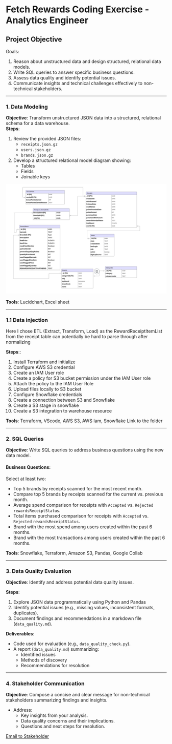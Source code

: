 
# Fetch Rewards Coding Exercise - Analytics Engineer


## **Project Objective**
Goals: 
1. Reason about unstructured data and design structured, relational data models.
2. Write SQL queries to answer specific business questions.
3. Assess data quality and identify potential issues.
4. Communicate insights and technical challenges effectively to non-technical stakeholders.
---

### **1. Data Modeling**
**Objective**: Transform unstructured JSON data into a structured, relational schema for a data warehouse.  
**Steps**:
1. Review the provided JSON files:
   - `receipts.json.gz`
   - `users.json.gz`
   - `brands.json.gz`
2. Develop a structured relational model diagram showing:
   - Tables
   - Fields
   - Joinable keys

![Data Schema](https://github.com/Alexny1992/fetch_analytics_engineer/blob/main/01_Data_modeling/data_schema.jpg)


**Tools**: Lucidchart, Excel sheet

---

### **1.1 Data injection** 
Here I chose ETL (Extract, Transform, Load) as the RewardReceiptItemList from the receipt table can potentially be hard to parse through after normalizing

**Steps**::
1. Install Terraform and initialize 
2. Configure AWS S3 credential
3. Create an IAM User role 
4. Create a policy for S3 bucket permission under the IAM User role
5. Attach the policy to the IAM User Role
6. Upload files locally to S3 bucket
7. Configure Snowflake credentials
8. Create a connection between S3 and Snowflake
9. Create a S3 stage in snowflake
10. Create a S3 integration to warehouse resource

**Tools**: Terraform, VScode, AWS S3, AWS Iam, Snowflake
Link to the folder

---

### **2. SQL Queries**
**Objective**: Write SQL queries to address business questions using the new data model.  

#### **Business Questions**:
Select at least two:
- Top 5 brands by receipts scanned for the most recent month.
- Compare top 5 brands by receipts scanned for the current vs. previous month.
- Average spend comparison for receipts with `Accepted` vs. `Rejected` `rewardsReceiptStatus`.
- Total items purchased comparison for receipts with `Accepted` vs. `Rejected` `rewardsReceiptStatus`.
- Brand with the most spend among users created within the past 6 months.
- Brand with the most transactions among users created within the past 6 months.

**Tools**: Snowflake, Terraform, Amazon S3, Pandas, Google Collab

---

### **3. Data Quality Evaluation**
**Objective**: Identify and address potential data quality issues.  

**Steps**:
1. Explore JSON data programmatically using Python and Pandas
2. Identify potential issues (e.g., missing values, inconsistent formats, duplicates).
3. Document findings and recommendations in a markdown file (`data_quality.md`).

**Deliverables**:
- Code used for evaluation (e.g., `data_quality_check.py`).
- A report (`data_quality.md`) summarizing:
  - Identified issues
  - Methods of discovery
  - Recommendations for resolution

---

### **4. Stakeholder Communication**
**Objective**: Compose a concise and clear message for non-technical stakeholders summarizing findings and insights.  

- Address:
  - Key insights from your analysis.
  - Data quality concerns and their implications.
  - Questions and next steps for resolution.

[Email to Stakeholder](https://seed-wound-036.notion.site/Fetch-Stakeholders-Email-15172f53381d80e2a336f1c655f5f052)


